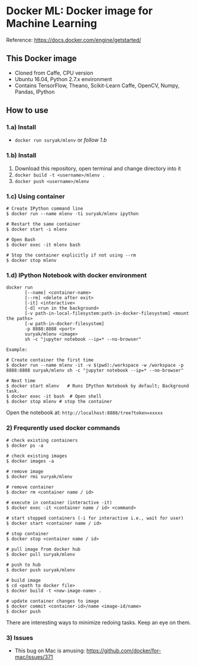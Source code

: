 # Docker ML: Docker image for Machine Learning

Reference: https://docs.docker.com/engine/getstarted/

## This Docker image

- Cloned from Caffe, CPU version
- Ubuntu 16.04, Python 2.7.x environment
- Contains TensorFlow, Theano, Scikit-Learn Caffe, OpenCV, Numpy, Pandas, IPython

## How to use

### 1.a) Install

- `docker run suryak/mlenv` or *follow 1.b*

### 1.b) Install

1. Download this repository, open terminal and change directory into it
2. `docker build -t <username>/mlenv .`
3. `docker push <username>/mlenv`

### 1.c) Using container

```
# Create IPython command line
$ docker run --name mlenv -ti suryak/mlenv ipython

# Restart the same container
$ docker start -i mlenv

# Open Bash
$ docker exec -it mlenv bash

# Stop the container explicitly if not using --rm
$ docker stop mlenv
```

### 1.d) IPython Notebook with docker environment

```
docker run 
       [--name] <container-name>
       [--rm] <delete after exit>
       [-it] <interactive>
       [-d] <run in the background>
       [-v path-in-local-filesystem:path-in-docker-filesystem] <mount the paths>
       [-w path-in-docker-filesystem]
       -p 8888:8888 <port>
       suryak/mlenv <image>
       sh -c "jupyter notebook --ip=* --no-browser"

Example:

# Create container the first time
$ docker run --name mlenv -it -v $(pwd):/workspace -w /workspace -p 8888:8888 suryak/mlenv sh -c "jupyter notebook --ip=* --no-browser"

# Next time
$ docker start mlenv   # Runs IPython Notebook by default; Background task. 
$ docker exec -it bash  # Open shell
$ docker stop mlenv # stop the container
```

Open the notebook at: `http://localhost:8888/tree?token=xxxxx`

### 2) Frequrently used docker commands

```
# check existing containers
$ docker ps -a

# check existing images
$ docker images -a

# remove image
$ docker rmi suryak/mlenv

# remove container
$ docker rm <container name / id>

# execute in container (interactive -it)
$ docker exec -it <container name / id> <command>

# start stopped containers (-i for interactive i.e., wait for user)
$ docker start <container name / id>

# stop container
$ docker stop <container name / id>

# pull image from docker hub
$ docker pull suryak/mlenv 

# push to hub
$ docker push suryak/mlenv

# build image
$ cd <path to docker file>
$ docker build -t <new-image-name> .

# update container changes to image
$ docker commit <container-id>/name <image-id/name>
$ docker push
```

There are interesting ways to minimize redoing tasks. Keep an eye on them.

### 3) Issues

- This bug on Mac is amusing: https://github.com/docker/for-mac/issues/371

